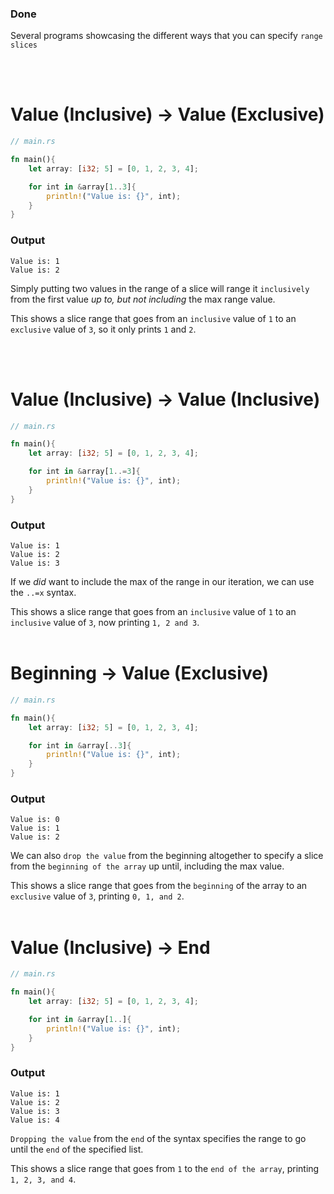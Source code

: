 ### Done
Several programs showcasing the different ways that you can specify `range slices`

<br><br>
# Value (Inclusive) -> Value (Exclusive)
```Rust
// main.rs

fn main(){
	let array: [i32; 5] = [0, 1, 2, 3, 4];

	for int in &array[1..3]{
        println!("Value is: {}", int);
    }
}
```

### Output
```
Value is: 1
Value is: 2
```

Simply putting two values in the range of a slice will range it `inclusively` from the first value *up to, but not including* the max range value.

This shows a slice range that goes from an `inclusive` value of `1` to an `exclusive` value of `3`, so it only prints `1` and `2`.

<br><br>
# Value (Inclusive) -> Value (Inclusive)
```Rust
// main.rs

fn main(){
	let array: [i32; 5] = [0, 1, 2, 3, 4];

	for int in &array[1..=3]{
        println!("Value is: {}", int);
    }
}
```

### Output
```
Value is: 1
Value is: 2
Value is: 3
```

If we *did* want to include the max of the range in our iteration, we can use the `..=x` syntax.

This shows a slice range that goes from an `inclusive` value of `1` to an `inclusive` value of `3`, now printing `1, 2 and 3`.
<br><br>
# Beginning -> Value (Exclusive)
```Rust
// main.rs

fn main(){
	let array: [i32; 5] = [0, 1, 2, 3, 4];

	for int in &array[..3]{
        println!("Value is: {}", int);
    }
}
```

### Output
```
Value is: 0
Value is: 1
Value is: 2
```

We can also `drop the value` from the beginning altogether to specify a slice from the `beginning of the array` up until, including the max value.

This shows a slice range that goes from the `beginning` of the array to an `exclusive` value of `3`, printing `0, 1, and 2`.
<br><br>
# Value (Inclusive) -> End
```Rust
// main.rs

fn main(){
	let array: [i32; 5] = [0, 1, 2, 3, 4];

	for int in &array[1..]{
        println!("Value is: {}", int);
    }
}
```

### Output
```
Value is: 1
Value is: 2
Value is: 3
Value is: 4
```

`Dropping the value` from the `end` of the syntax specifies the range to go until the `end` of the specified list. 

This shows a slice range that goes from `1` to the `end of the array`, printing `1, 2, 3, and 4`.